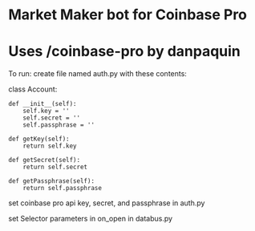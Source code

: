 # Market Maker bot for Coinbase Pro
# Uses /coinbase-pro by danpaquin

To run:
create file named auth.py with these contents:

class Account:
     
    def __init__(self):
        self.key = ''
        self.secret = ''
        self.passphrase = ''

    def getKey(self):
        return self.key

    def getSecret(self):
        return self.secret

    def getPassphrase(self):
        return self.passphrase

set coinbase pro api key, secret, and passphrase in auth.py



set Selector parameters in on_open in databus.py



